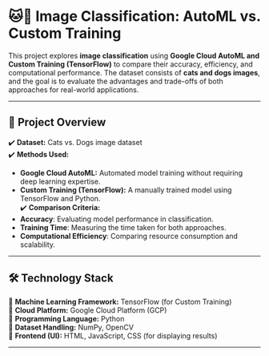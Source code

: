 # 🐱🐶 Image Classification: AutoML vs. Custom Training   

This project explores **image classification** using **Google Cloud AutoML and Custom Training (TensorFlow)** to compare their accuracy, efficiency, and computational performance. The dataset consists of **cats and dogs images**, and the goal is to evaluate the advantages and trade-offs of both approaches for real-world applications.  

---

## 🚀 Project Overview  

✔️ **Dataset:** Cats vs. Dogs image dataset  
✔️ **Methods Used:**  
   - **Google Cloud AutoML:** Automated model training without requiring deep learning expertise.  
   - **Custom Training (TensorFlow):** A manually trained model using TensorFlow and Python.  
✔️ **Comparison Criteria:**  
   - **Accuracy**: Evaluating model performance in classification.  
   - **Training Time**: Measuring the time taken for both approaches.  
   - **Computational Efficiency**: Comparing resource consumption and scalability.  

---

## 🛠 Technology Stack  

🔹 **Machine Learning Framework:** TensorFlow (for Custom Training)  
🔹 **Cloud Platform:** Google Cloud Platform (GCP)  
🔹 **Programming Language:** Python  
🔹 **Dataset Handling:** NumPy, OpenCV  
🔹 **Frontend (UI):** HTML, JavaScript, CSS (for displaying results)  

---



